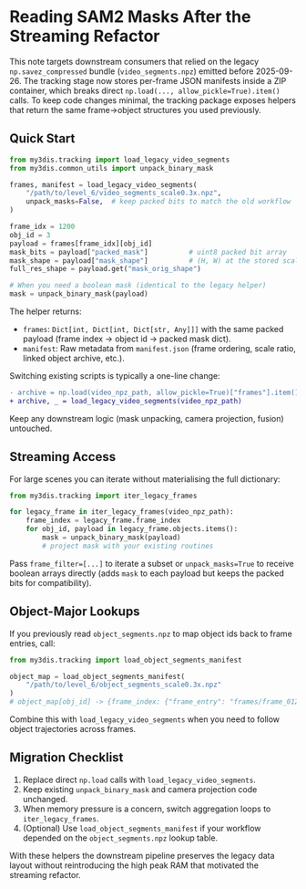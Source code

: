 # Reading SAM2 Masks After the Streaming Refactor

This note targets downstream consumers that relied on the legacy
`np.savez_compressed` bundle (`video_segments.npz`) emitted before 2025-09-26.
The tracking stage now stores per-frame JSON manifests inside a ZIP container,
which breaks direct `np.load(..., allow_pickle=True).item()` calls. To keep
code changes minimal, the tracking package exposes helpers that return the same
frame→object structures you used previously.

## Quick Start

```python
from my3dis.tracking import load_legacy_video_segments
from my3dis.common_utils import unpack_binary_mask

frames, manifest = load_legacy_video_segments(
    "/path/to/level_6/video_segments_scale0.3x.npz",
    unpack_masks=False,  # keep packed bits to match the old workflow
)

frame_idx = 1200
obj_id = 3
payload = frames[frame_idx][obj_id]
mask_bits = payload["packed_mask"]          # uint8 packed bit array
mask_shape = payload["mask_shape"]          # (H, W) at the stored scale
full_res_shape = payload.get("mask_orig_shape")

# When you need a boolean mask (identical to the legacy helper)
mask = unpack_binary_mask(payload)
```

The helper returns:

- `frames`: `Dict[int, Dict[int, Dict[str, Any]]]` with the same packed payload
  (frame index → object id → packed mask dict).
- `manifest`: Raw metadata from `manifest.json` (frame ordering, scale ratio,
  linked object archive, etc.).

Switching existing scripts is typically a one-line change:

```diff
- archive = np.load(video_npz_path, allow_pickle=True)["frames"].item()
+ archive, _ = load_legacy_video_segments(video_npz_path)
```

Keep any downstream logic (mask unpacking, camera projection, fusion) untouched.

## Streaming Access

For large scenes you can iterate without materialising the full dictionary:

```python
from my3dis.tracking import iter_legacy_frames

for legacy_frame in iter_legacy_frames(video_npz_path):
    frame_index = legacy_frame.frame_index
    for obj_id, payload in legacy_frame.objects.items():
        mask = unpack_binary_mask(payload)
        # project mask with your existing routines
```

Pass `frame_filter=[...]` to iterate a subset or `unpack_masks=True` to receive
boolean arrays directly (adds `mask` to each payload but keeps the packed bits
for compatibility).

## Object-Major Lookups

If you previously read `object_segments.npz` to map object ids back to frame
entries, call:

```python
from my3dis.tracking import load_object_segments_manifest

object_map = load_object_segments_manifest(
    "/path/to/level_6/object_segments_scale0.3x.npz"
)
# object_map[obj_id] -> {frame_index: {"frame_entry": "frames/frame_012000.json"}}
```

Combine this with `load_legacy_video_segments` when you need to follow object
trajectories across frames.

## Migration Checklist

1. Replace direct `np.load` calls with `load_legacy_video_segments`.
2. Keep existing `unpack_binary_mask` and camera projection code unchanged.
3. When memory pressure is a concern, switch aggregation loops to
   `iter_legacy_frames`.
4. (Optional) Use `load_object_segments_manifest` if your workflow depended on
   the `object_segments.npz` lookup table.

With these helpers the downstream pipeline preserves the legacy data layout
without reintroducing the high peak RAM that motivated the streaming refactor.
